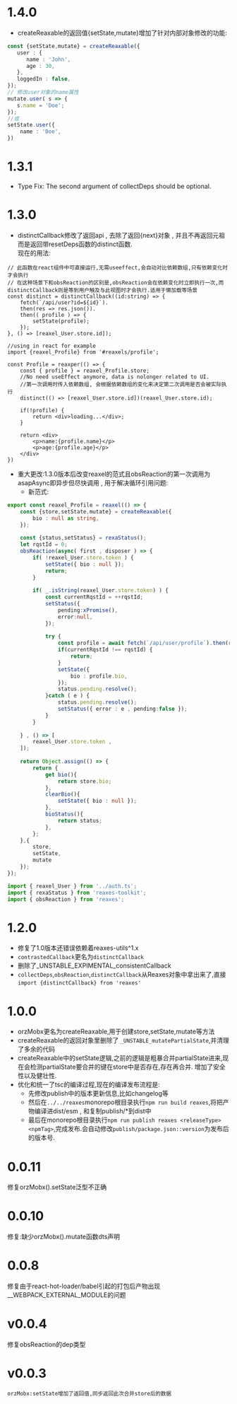 # 1.4.0
- createReaxable的返回值{setState,mutate}增加了针对内部对象修改的功能:
```ts
const {setState,mutate} = createReaxable({
   user : {
      name : 'John',
      age : 30,
   },
   loggedIn : false,
});
// 修改user对象的name属性
mutate.user( s => {
   s.name = 'Doe';
});
//或
setState.user({
    name : 'Doe',
})
```


# 1.3.1
* Type Fix: The second argument of collectDeps should be optional.

# 1.3.0

* distinctCallback修改了返回api , 去除了返回{next}对象 , 并且不再返回元祖 而是返回带resetDeps函数的distinct函数.   
 现在的用法:
```tsx
// 此函数在react组件中可直接运行,无需useeffect,会自动对比依赖数组,只有依赖变化时才会执行
// 在这种场景下和obsReaction的区别是,obsReaction会在依赖变化时立即执行一次,而distinctCallback则是等到用户触及与此视图时才会执行.适用于懒加载等场景
const distinct = distinctCallback((id:string) => {
	fetch(`/api/user?id=${id}`).
	then(res => res.json()).
	then(( profile ) => {
		setState(profile);
	});
}, () => [reaxel_User.store.id]);

//using in react for example
import {reaxel_Profile} from '#reaxels/profile';

const Profile = reaxper(() => {
	const { profile } = reaxel_Profile.store;
	//No need useEffect anymore, data is nolonger related to UI.
	//第一次调用时传入依赖数组, 会根据依赖数组的变化来决定第二次调用是否会被实际执行
	distinct(() => [reaxel_User.store.id])(reaxel_User.store.id);
	
	if(!profile) {
		return <div>loading...</div>;		
	}
	
	return <div>
		<p>name:{profile.name}</p>
		<p>age:{profile.age}</p>
	</div>
})
```
* 重大更改:1.3.0版本后改变reaxel的范式且obsReaction的第一次调用为asapAsync即异步但尽快调用 , 用于解决循环引用问题:
   * 新范式:
```ts
export const reaxel_Profile = reaxel(() => {
	const {store,setState,mutate} = createReaxable({
		bio : null as string,		
	});
	
	const {status,setStatus} = rexaStatus();
	let rqstId = 0;
	obsReaction(async( first , disposer ) => {
		if( !reaxel_User.store.token ) {
			setState({ bio : null });
			return;
		}
		
		if( _.isString(reaxel_User.store.token) ) {
			const currentRqstId = ++rqstId;
			setStatus({
				pending:xPromise(),
				error:null,
			});
			
			try {
				const profile = await fetch(`/api/user/profile`).then(res => res.json());
				if(currentRqstId !== rqstId) {
					return;
				}
				setState({
					bio : profile.bio,
				});
				status.pending.resolve();
			}catch ( e ) {
				status.pending.resolve();
				setStatus({ error : e , pending:false });
			}
		}
		
	} , () => [
		reaxel_User.store.token ,
	]);
	
	return Object.assign(() => {
		return {
			get bio(){
				return store.bio;
			},
			clearBio(){
				setState({ bio : null });
			},
			bioStatus(){
				return status;
			},
		};
	},{
		store,
		setState,
		mutate
	});
});

import { reaxel_User } from '../auth.ts';
import { rexaStatus } from 'reaxes-toolkit';
import { obsReaction } from 'reaxes';
```

# 1.2.0

* 修复了1.0版本还错误依赖着reaxes-utils^1.x
* `contrastedCallback`更名为`distinctCallback`
* 删除了_UNSTABLE_EXPIMENTAL_consistentCallback
* `collectDeps`,`obsReaction`,`distinctCallback`从Reaxes对象中拿出来了,直接`import {distinctCallback} from 'reaxes'`

# 1.0.0

* orzMobx更名为createReaxable,用于创建store,setState,mutate等方法
* createReaxable的返回对象里删除了 `_UNSTABLE_mutatePartialState`,并清理了多余的代码
* createReaxable中的setState逻辑,之前的逻辑是粗暴合并partialState进来,现在会检测partialState要合并的键在store中是否存在,存在再合并. 增加了安全性以及健壮性.
* 优化和统一了tsc的编译过程,现在的编译发布流程是:
	* 先修改publish中的版本更新信息,比如changelog等
	* 然后在`../../reaxes`monorepo根目录执行`npm run build reaxes`,将把产物编译进dist/esm , 和复制publish/*到dist中
	* 最后在monorepo根目录执行`npm run publish reaxes <releaseType> <npmTag>`,完成发布.会自动修改`publish/package.json::version`为发布后的版本号.

# 0.0.11

修复orzMobx().setState泛型不正确

# 0.0.10

修复:缺少orzMobx().mutate函数dts声明

# 0.0.8

修复由于react-hot-loader/babel引起的打包后产物出现__WEBPACK_EXTERNAL_MODULE的问题

# v0.0.4

修复obsReaction的dep类型

# v0.0.3

`orzMobx:setState增加了返回值,同步返回此次合并store后的数据`
